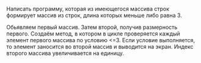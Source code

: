Написать программу, которая из имеющегося массива строк формирует массив из строк, длина которых меньше либо равна 3.

Обьявляем первый массив.
Затем второй, получив размерность первого.
Создаём метод, в котором в цикле проверяется каждый элемент первого массива по условию <=3. Если условие выполняется,
то элемент заносится во второй массив и выводится на экран.
Индекс второго массива увеличивается на единицу.
